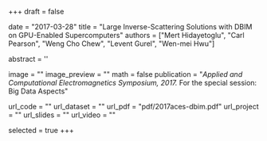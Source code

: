 +++
draft = false

date = "2017-03-28"
title = "Large Inverse-Scattering Solutions with DBIM on GPU-Enabled Supercomputers"
authors = ["Mert Hidayetoglu", "Carl Pearson", "Weng Cho Chew", "Levent Gurel", "Wen-mei Hwu"]

abstract = ''

image = ""
image_preview = ""
math = false
publication = "*Applied and Computational Electromagnetics Symposium, 2017.* For the special session: Big Data Aspects"

url_code = ""
url_dataset = ""
url_pdf = "pdf/2017aces-dbim.pdf"
url_project = ""
url_slides = ""
url_video = ""

selected = true
+++
